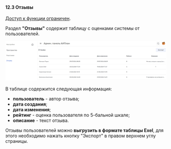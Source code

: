 #### 12.3 Отзывы

[Доступ к функции ограничен](../7_roles/7.2_accsess.md).  

Раздел **"Отзывы"** содержит таблицу с оценками системы от пользователей.

![админка_отзывы](/imgs/админка_отзывы.jpg)

В таблице содержится следующая информация:
 - **пользователь** - автор отзыва;
 - **дата создания**;
 - **дата изменения**;
 - **рейтинг** - оценка пользователя по 5-бальной шкале;
 - **описание** - текст отзыва.

Отзывы пользователей можно **выгрузить в формате таблицы Exel**, для этого необходимо нажать кнопку "Экспорт" в правом верхнем углу страницы.

